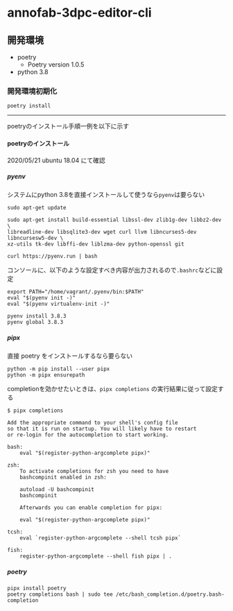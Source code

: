 # annofab-3dpc-editor-cli

## 開発環境

 * poetry
     * Poetry version 1.0.5
 * python 3.8
 
 
### 開発環境初期化

```
poetry install
```

----

poetryのインストール手順一例を以下に示す

#### poetryのインストール

2020/05/21 ubuntu 18.04 にて確認

##### pyenv

システムにpython 3.8を直接インストールして使うなら`pyenv`は要らない

```
sudo apt-get update

sudo apt-get install build-essential libssl-dev zlib1g-dev libbz2-dev \
libreadline-dev libsqlite3-dev wget curl llvm libncurses5-dev libncursesw5-dev \
xz-utils tk-dev libffi-dev liblzma-dev python-openssl git
```

```
curl https://pyenv.run | bash
``` 

コンソールに、以下のような設定すべき内容が出力されるので`.bashrc`などに設定

```
export PATH="/home/vagrant/.pyenv/bin:$PATH"
eval "$(pyenv init -)"
eval "$(pyenv virtualenv-init -)"
```

```
pyenv install 3.8.3
pyenv global 3.8.3
```

##### pipx

直接 poetry をインストールするなら要らない

```
python -m pip install --user pipx
python -m pipx ensurepath
```

completionを効かせたいときは、`pipx completions` の実行結果に従って設定する

```
$ pipx completions

Add the appropriate command to your shell's config file
so that it is run on startup. You will likely have to restart
or re-login for the autocompletion to start working.

bash:
    eval "$(register-python-argcomplete pipx)"

zsh:
    To activate completions for zsh you need to have
    bashcompinit enabled in zsh:

    autoload -U bashcompinit
    bashcompinit

    Afterwards you can enable completion for pipx:

    eval "$(register-python-argcomplete pipx)"

tcsh:
    eval `register-python-argcomplete --shell tcsh pipx`

fish:
    register-python-argcomplete --shell fish pipx | .
```

##### poetry

```
pipx install poetry
poetry completions bash | sudo tee /etc/bash_completion.d/poetry.bash-completion
```
